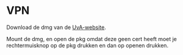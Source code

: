 # VPN

Download de dmg van de [UvA-website](https://student.uva.nl/onderwerpen/vpn).

Mount de dmg, en open de pkg omdat deze geen cert heeft moet je rechtermuisknop op de pkg drukken en dan op openen drukken.

